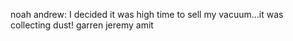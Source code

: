 noah
andrew: I decided it was high time to sell my vacuum...it was collecting dust!
garren
jeremy
amit
